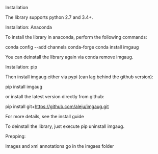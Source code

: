 Installation

The library supports python 2.7 and 3.4+.


Installation: Anaconda

To install the library in anaconda, perform the following commands:

conda config --add channels conda-forge
conda install imgaug

You can deinstall the library again via conda remove imgaug.


Installation: pip

Then install imgaug either via pypi (can lag behind the github version):

pip install imgaug

or install the latest version directly from github:

pip install git+https://github.com/aleju/imgaug.git


For more details, see the install guide

To deinstall the library, just execute pip uninstall imgaug.


Prepping:

Images and xml annotations go in the imgaes folder